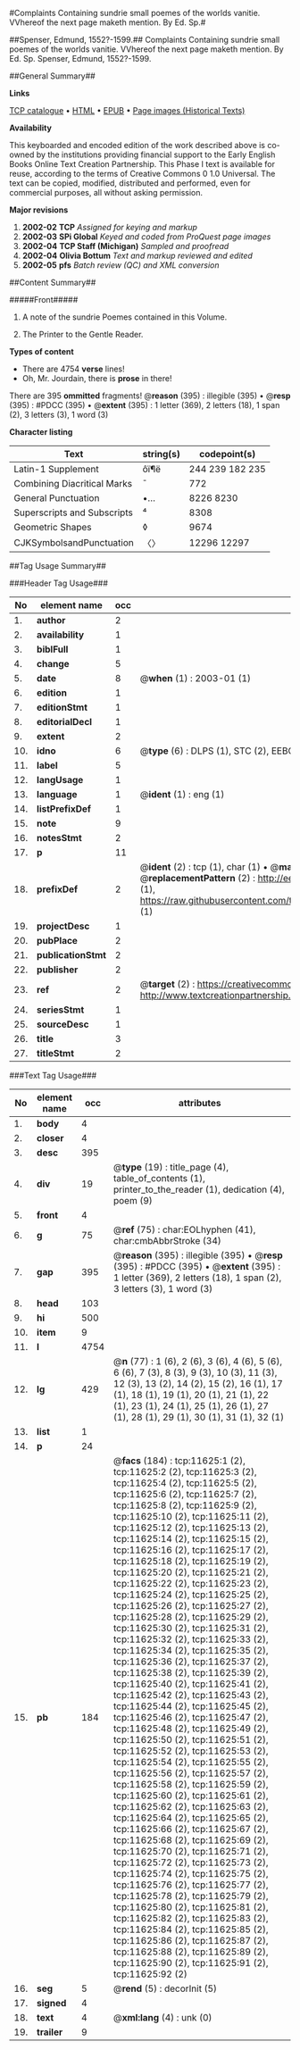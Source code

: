 #Complaints Containing sundrie small poemes of the worlds vanitie. VVhereof the next page maketh mention. By Ed. Sp.#

##Spenser, Edmund, 1552?-1599.##
Complaints Containing sundrie small poemes of the worlds vanitie. VVhereof the next page maketh mention. By Ed. Sp.
Spenser, Edmund, 1552?-1599.

##General Summary##

**Links**

[TCP catalogue](http://www.ota.ox.ac.uk/tcp/)  • 
[HTML](http://tei.it.ox.ac.uk/tcp/Texts-HTML/free/A12/A12774.html)  • 
[EPUB](http://tei.it.ox.ac.uk/tcp/Texts-EPUB/free/A12/A12774.epub) • 
[Page images (Historical Texts)](https://data.historicaltexts.jisc.ac.uk/view?pubId=eebo-99846641e&pageId=eebo-99846641e-11625-1)

**Availability**

This keyboarded and encoded edition of the
	       work described above is co-owned by the institutions
	       providing financial support to the Early English Books
	       Online Text Creation Partnership. This Phase I text is
	       available for reuse, according to the terms of Creative
	       Commons 0 1.0 Universal. The text can be copied,
	       modified, distributed and performed, even for
	       commercial purposes, all without asking permission.

**Major revisions**

1. __2002-02__ __TCP__ *Assigned for keying and markup*
1. __2002-03__ __SPi Global__ *Keyed and coded from ProQuest page images*
1. __2002-04__ __TCP Staff (Michigan)__ *Sampled and proofread*
1. __2002-04__ __Olivia Bottum__ *Text and markup reviewed and edited*
1. __2002-05__ __pfs__ *Batch review (QC) and XML conversion*

##Content Summary##

#####Front#####

1. A note of the sundrie Poemes contained in this Volume.

1. The Printer to the Gentle Reader.

**Types of content**

  * There are 4754 **verse** lines!
  * Oh, Mr. Jourdain, there is **prose** in there!

There are 395 **ommitted** fragments! 
 @__reason__ (395) : illegible (395)  •  @__resp__ (395) : #PDCC (395)  •  @__extent__ (395) : 1 letter (369), 2 letters (18), 1 span (2), 3 letters (3), 1 word (3)

**Character listing**


|Text|string(s)|codepoint(s)|
|---|---|---|
|Latin-1 Supplement|ôï¶ë|244 239 182 235|
|Combining             Diacritical Marks|̄|772|
|General Punctuation|•…|8226 8230|
|Superscripts             and Subscripts|⁴|8308|
|Geometric Shapes|◊|9674|
|CJKSymbolsandPunctuation|〈〉|12296 12297|

##Tag Usage Summary##

###Header Tag Usage###

|No|element name|occ|attributes|
|---|---|---|---|
|1.|__author__|2||
|2.|__availability__|1||
|3.|__biblFull__|1||
|4.|__change__|5||
|5.|__date__|8| @__when__ (1) : 2003-01 (1)|
|6.|__edition__|1||
|7.|__editionStmt__|1||
|8.|__editorialDecl__|1||
|9.|__extent__|2||
|10.|__idno__|6| @__type__ (6) : DLPS (1), STC (2), EEBO-CITATION (1), PROQUEST (1), VID (1)|
|11.|__label__|5||
|12.|__langUsage__|1||
|13.|__language__|1| @__ident__ (1) : eng (1)|
|14.|__listPrefixDef__|1||
|15.|__note__|9||
|16.|__notesStmt__|2||
|17.|__p__|11||
|18.|__prefixDef__|2| @__ident__ (2) : tcp (1), char (1)  •  @__matchPattern__ (2) : ([0-9\-]+):([0-9IVX]+) (1), (.+) (1)  •  @__replacementPattern__ (2) : http://eebo.chadwyck.com/downloadtiff?vid=$1&page=$2 (1), https://raw.githubusercontent.com/textcreationpartnership/Texts/master/tcpchars.xml#$1 (1)|
|19.|__projectDesc__|1||
|20.|__pubPlace__|2||
|21.|__publicationStmt__|2||
|22.|__publisher__|2||
|23.|__ref__|2| @__target__ (2) : https://creativecommons.org/publicdomain/zero/1.0/ (1), http://www.textcreationpartnership.org/docs/. (1)|
|24.|__seriesStmt__|1||
|25.|__sourceDesc__|1||
|26.|__title__|3||
|27.|__titleStmt__|2||


###Text Tag Usage###

|No|element name|occ|attributes|
|---|---|---|---|
|1.|__body__|4||
|2.|__closer__|4||
|3.|__desc__|395||
|4.|__div__|19| @__type__ (19) : title_page (4), table_of_contents (1), printer_to_the_reader (1), dedication (4), poem (9)|
|5.|__front__|4||
|6.|__g__|75| @__ref__ (75) : char:EOLhyphen (41), char:cmbAbbrStroke (34)|
|7.|__gap__|395| @__reason__ (395) : illegible (395)  •  @__resp__ (395) : #PDCC (395)  •  @__extent__ (395) : 1 letter (369), 2 letters (18), 1 span (2), 3 letters (3), 1 word (3)|
|8.|__head__|103||
|9.|__hi__|500||
|10.|__item__|9||
|11.|__l__|4754||
|12.|__lg__|429| @__n__ (77) : 1 (6), 2 (6), 3 (6), 4 (6), 5 (6), 6 (6), 7 (3), 8 (3), 9 (3), 10 (3), 11 (3), 12 (3), 13 (2), 14 (2), 15 (2), 16 (1), 17 (1), 18 (1), 19 (1), 20 (1), 21 (1), 22 (1), 23 (1), 24 (1), 25 (1), 26 (1), 27 (1), 28 (1), 29 (1), 30 (1), 31 (1), 32 (1)|
|13.|__list__|1||
|14.|__p__|24||
|15.|__pb__|184| @__facs__ (184) : tcp:11625:1 (2), tcp:11625:2 (2), tcp:11625:3 (2), tcp:11625:4 (2), tcp:11625:5 (2), tcp:11625:6 (2), tcp:11625:7 (2), tcp:11625:8 (2), tcp:11625:9 (2), tcp:11625:10 (2), tcp:11625:11 (2), tcp:11625:12 (2), tcp:11625:13 (2), tcp:11625:14 (2), tcp:11625:15 (2), tcp:11625:16 (2), tcp:11625:17 (2), tcp:11625:18 (2), tcp:11625:19 (2), tcp:11625:20 (2), tcp:11625:21 (2), tcp:11625:22 (2), tcp:11625:23 (2), tcp:11625:24 (2), tcp:11625:25 (2), tcp:11625:26 (2), tcp:11625:27 (2), tcp:11625:28 (2), tcp:11625:29 (2), tcp:11625:30 (2), tcp:11625:31 (2), tcp:11625:32 (2), tcp:11625:33 (2), tcp:11625:34 (2), tcp:11625:35 (2), tcp:11625:36 (2), tcp:11625:37 (2), tcp:11625:38 (2), tcp:11625:39 (2), tcp:11625:40 (2), tcp:11625:41 (2), tcp:11625:42 (2), tcp:11625:43 (2), tcp:11625:44 (2), tcp:11625:45 (2), tcp:11625:46 (2), tcp:11625:47 (2), tcp:11625:48 (2), tcp:11625:49 (2), tcp:11625:50 (2), tcp:11625:51 (2), tcp:11625:52 (2), tcp:11625:53 (2), tcp:11625:54 (2), tcp:11625:55 (2), tcp:11625:56 (2), tcp:11625:57 (2), tcp:11625:58 (2), tcp:11625:59 (2), tcp:11625:60 (2), tcp:11625:61 (2), tcp:11625:62 (2), tcp:11625:63 (2), tcp:11625:64 (2), tcp:11625:65 (2), tcp:11625:66 (2), tcp:11625:67 (2), tcp:11625:68 (2), tcp:11625:69 (2), tcp:11625:70 (2), tcp:11625:71 (2), tcp:11625:72 (2), tcp:11625:73 (2), tcp:11625:74 (2), tcp:11625:75 (2), tcp:11625:76 (2), tcp:11625:77 (2), tcp:11625:78 (2), tcp:11625:79 (2), tcp:11625:80 (2), tcp:11625:81 (2), tcp:11625:82 (2), tcp:11625:83 (2), tcp:11625:84 (2), tcp:11625:85 (2), tcp:11625:86 (2), tcp:11625:87 (2), tcp:11625:88 (2), tcp:11625:89 (2), tcp:11625:90 (2), tcp:11625:91 (2), tcp:11625:92 (2)|
|16.|__seg__|5| @__rend__ (5) : decorInit (5)|
|17.|__signed__|4||
|18.|__text__|4| @__xml:lang__ (4) : unk (0)|
|19.|__trailer__|9||
